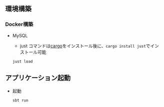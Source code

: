 ## 環境構築

### Docker構築

- MySQL

    - just コマンドは[cargo](https://doc.rust-lang.org/cargo/getting-started/installation.html)をインストール後に、`cargo install just`でインストール可能

  `just load`

## アプリケーション起動

- 起動

  `sbt run`
